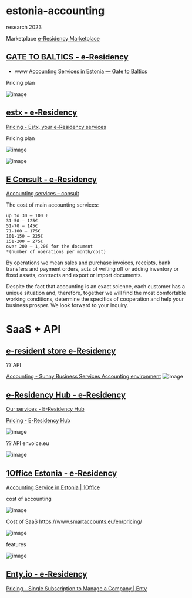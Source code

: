 # estonia-accounting
research 2023

Marketplace [e-Residency Marketplace](https://marketplace.e-resident.gov.ee/?services=18)


## [GATE TO BALTICS - e-Residency](https://marketplace.e-resident.gov.ee/company/gate-to-baltics/)

+ www [Accounting Services in Estonia — Gate to Baltics](https://www.gatetobaltics.com/accounting-in-estonia)

Pricing plan

![image](https://github.com/tom-sapletta-com/estonia-accounting/assets/5669657/4c34acab-e60c-4bf8-9574-94e9a854084c)




## [estx - e-Residency](https://marketplace.e-resident.gov.ee/company/estx/)

[Pricing - Estx, your e-Residency services](https://estx.io/pricing/)

Pricing plan

![image](https://github.com/tom-sapletta-com/estonia-accounting/assets/5669657/daa21d0a-1de6-41c0-b51f-4ba6de95f727)

![image](https://github.com/tom-sapletta-com/estonia-accounting/assets/5669657/38120f31-183d-4c5a-afb6-e51979d8e22b)




## [E Consult - e-Residency](https://marketplace.e-resident.gov.ee/company/e-consult/)

[Accounting services – consult](https://e-consult.ee/en/accounting-services/)

The cost of main accounting services:

    up to 30 – 100 €
    31-50 – 125€
    51-70 – 145€
    71-100 – 175€
    101-150 – 225€
    151-200 – 275€
    over 200 – 1,20€ for the document
    *(number of operations per month/cost)

By operations we mean sales and purchase invoices, receipts, bank transfers and payment orders, acts of writing off or adding inventory or fixed assets, contracts and export or import documents.

Despite the fact that accounting is an exact science, each customer has a unique situation and, therefore, together we will find the most comfortable working conditions, determine the specifics of cooperation and help your business prosper.
We look forward to your inquiry.




# SaaS + API


## [e-resident store  e-Residency](https://marketplace.e-resident.gov.ee/company/e-resident-store/)

?? API

[Accounting - Sunny Business Services Accounting environment](https://www.sunnybusiness.ee/accounting/#)
![image](https://github.com/tom-sapletta-com/estonia-accounting/assets/5669657/416f4f9f-fec1-4d17-8077-f9fab5fdaed9)



## [e-Residency Hub - e-Residency](https://marketplace.e-resident.gov.ee/company/e-residency-hub/)

[Our services - E-Residency Hub](https://erhub.ee/our-services/)

[Pricing - E-Residency Hub](https://erhub.ee/pricing/)

![image](https://github.com/tom-sapletta-com/estonia-accounting/assets/5669657/35be1490-b9ba-44cc-be8e-447687365e7a)

?? API envoice.eu

![image](https://github.com/tom-sapletta-com/estonia-accounting/assets/5669657/106eaa8f-17f4-406d-9fef-6e568fe9b605)





## [1Office Estonia - e-Residency](https://marketplace.e-resident.gov.ee/company/1office-estonia/)
[Accounting Service in Estonia | 1Office](https://1office.co/estonia/product/accountants-hourly-fee/)

cost of accounting

![image](https://github.com/tom-sapletta-com/estonia-accounting/assets/5669657/fca4c1a4-07fa-4b5e-9fca-34237caa9bc4)


Cost of SaaS
https://www.smartaccounts.eu/en/pricing/

![image](https://github.com/tom-sapletta-com/estonia-accounting/assets/5669657/b36b4937-0d73-4359-87c8-e053024f2c35)


features

![image](https://github.com/tom-sapletta-com/estonia-accounting/assets/5669657/105dd914-b6bc-42e7-8ff7-236d012ea8ee)


## [Enty.io - e-Residency](https://marketplace.e-resident.gov.ee/company/enty-io/)

[Pricing - Single Subscription to Manage a Company | Enty](https://enty.io/pricing)






